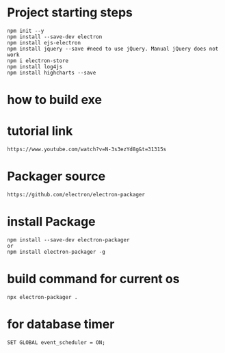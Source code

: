 # Project starting steps
    npm init --y 
    npm install --save-dev electron
    npm install ejs-electron
    npm install jquery --save #need to use jQuery. Manual jQuery does not work
    npm i electron-store
    npm install log4js
    npm install highcharts --save
# how to build exe
# tutorial link
    https://www.youtube.com/watch?v=N-3s3ezYd8g&t=31315s
# Packager source
    https://github.com/electron/electron-packager
# install Package
    npm install --save-dev electron-packager
    or 
    npm install electron-packager -g
# build command for current os
    npx electron-packager .
# for database timer
    SET GLOBAL event_scheduler = ON;
